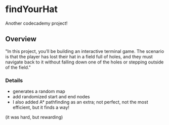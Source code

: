# findYourHat
Another codecademy project!

## Overview

"In this project, you’ll be building an interactive terminal game. The scenario is that the player has lost their hat in a field full of holes, and they must navigate back to it without falling down one of the holes or stepping outside of the field."

### Details
* generates a random map
* add randomized start and end nodes
* I also added A* pathfinding as an extra; not perfect, not the most efficient, but it finds a way!

(it was hard, but rewarding)